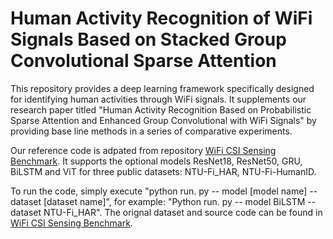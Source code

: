 # Human Activity Recognition of WiFi Signals Based on Stacked Group Convolutional Sparse Attention

This repository provides a deep learning framework specifically designed for identifying human activities through WiFi signals. It supplements our research paper titled "Human Activity Recognition Based on Probabilistic Sparse Attention and Enhanced Group Convolutional with WiFi Signals" by providing base line methods in a series of comparative experiments. 

Our reference code is adpated from repository [WiFi CSI Sensing Benchmark](https://github.com/xyanchen/WiFi-CSI-Sensing-Benchmark). It supports the optional models ResNet18, ResNet50, GRU, BiLSTM and ViT for three public datasets: NTU-Fi_HAR, NTU-Fi-HumanID. 

To run the code, simply execute "python run. py -- model [model name] -- dataset [dataset name]", for example: "Python run. py -- model BiLSTM -- dataset NTU-Fi_HAR". The orignal dataset and source code can be found in [WiFi CSI Sensing Benchmark](https://github.com/xyanchen/WiFi-CSI-Sensing-Benchmark).
